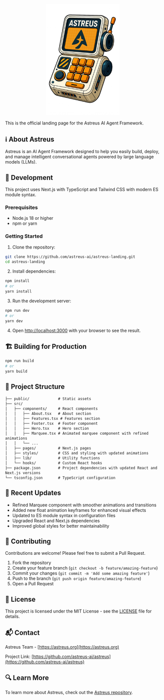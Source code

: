 <p align="center">
    <img src="public/astreus-gadget.webp" alt="Astreus Logo" width="240">
</p>

This is the official landing page for the Astreus AI Agent Framework.

## ℹ️ About Astreus

Astreus is an AI Agent Framework designed to help you easily build, deploy, and manage intelligent conversational agents powered by large language models (LLMs).

## 📱 Development

This project uses Next.js with TypeScript and Tailwind CSS with modern ES module syntax.

### Prerequisites

- Node.js 18 or higher
- npm or yarn

### Getting Started

1. Clone the repository:
```bash
git clone https://github.com/astreus-ai/astreus-landing.git
cd astreus-landing
```

2. Install dependencies:
```bash
npm install
# or
yarn install
```

3. Run the development server:
```bash
npm run dev
# or
yarn dev
```

4. Open [http://localhost:3000](http://localhost:3000) with your browser to see the result.

## 🏗️ Building for Production

```bash
npm run build
# or
yarn build
```

## 📖 Project Structure

```
├── public/             # Static assets
├── src/
│   ├── components/     # React components
│   │   ├── About.tsx   # About section
│   │   ├── Features.tsx # Features section
│   │   ├── Footer.tsx  # Footer component
│   │   ├── Hero.tsx    # Hero section
│   │   ├── Marquee.tsx # Animated marquee component with refined animations
│   │   └── ...
│   ├── pages/          # Next.js pages
│   ├── styles/         # CSS and styling with updated animations
│   ├── lib/            # Utility functions
│   └── hooks/          # Custom React hooks
├── package.json        # Project dependencies with updated React and Next.js versions
└── tsconfig.json       # TypeScript configuration
```

## 🎨 Recent Updates

- Refined Marquee component with smoother animations and transitions
- Added new float animation keyframes for enhanced visual effects
- Updated to ES module syntax in configuration files
- Upgraded React and Next.js dependencies
- Improved global styles for better maintainability

## 🤝 Contributing

Contributions are welcome! Please feel free to submit a Pull Request.

1. Fork the repository
2. Create your feature branch (`git checkout -b feature/amazing-feature`)
3. Commit your changes (`git commit -m 'Add some amazing feature'`)
4. Push to the branch (`git push origin feature/amazing-feature`)
5. Open a Pull Request

## 📄 License

This project is licensed under the MIT License - see the [LICENSE](LICENSE) file for details.

## 📬 Contact

Astreus Team - [https://astreus.org](https://astreus.org)

Project Link: [https://github.com/astreus-ai/astreus](https://github.com/astreus-ai/astreus)

## 🔍 Learn More

To learn more about Astreus, check out the [Astreus repository](https://github.com/astreus-ai). 
